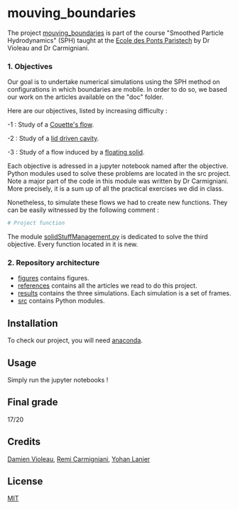 # mouving_boundaries

The project [mouving_boundaries](https://github.com/rubenpersicot/mouving_boundaries) is part of the course "Smoothed Particle Hydrodynamics" (SPH) taught at the [Ecole des Ponts Paristech](https://www.ecoledesponts.fr/) by Dr Violeau and Dr Carmigniani. 

### 1. Objectives
Our goal is to undertake numerical simulations using the SPH method on configurations in which boundaries are mobile. In order to do so, we based our work on the articles available on the "doc" folder.

Here are our objectives, listed by increasing difficulty :

-1 : Study of a [Couette's flow](https://github.com/rubenpersicot/mouving_boundaries/blob/main/1Couette_flow.ipynb).

-2 : Study of a [lid driven cavity](https://github.com/rubenpersicot/mouving_boundaries/blob/main/2Lid_driven_cavity.ipynb).

-3 : Study of a flow induced by a [floating solid](https://github.com/rubenpersicot/mouving_boundaries/blob/main/3Floating_solid.ipynb).

Each objective is adressed in a jupyter notebook named after the objective.
Python modules used to solve these problems are located in the src project. Note a major part of the code in this module was written by Dr Carmigniani. More precisely, it is a sum up of all the practical exercises we did in class. 

Nonetheless, to simulate these flows we had to create new functions. They can be easily witnessed by the following comment :
```python
# Project function
```
The module [solidStuffManagement.py](https://github.com/rubenpersicot/mouving_boundaries/blob/main/src/solidStuffManagement.py) is dedicated to solve the third objective. Every function located in it is new.

### 2. Repository architecture 
- [figures](https://github.com/rubenpersicot/mouving_boundaries/tree/main/figures) contains figures.
- [references](https://github.com/rubenpersicot/mouving_boundaries/tree/main/references) contains all the articles we read to do this project.
- [results](https://github.com/rubenpersicot/mouving_boundaries/tree/main/results) contains the three simulations. Each simulation is a set of frames. 
- [src](https://github.com/rubenpersicot/mouving_boundaries/tree/main/src) contains Python modules.



## Installation

To check our project, you will need [anaconda](https://docs.anaconda.com/anaconda/install/index.html).

## Usage 
Simply run the jupyter notebooks !

## Final grade
17/20

## Credits 
[Damien Violeau](https://www.ecoledesponts.fr/damien-violeau), [Remi Carmigniani](https://github.com/remingtonCarmi), [Yohan Lanier](https://github.com/yohan-lanier)

## License
[MIT](https://choosealicense.com/licenses/mit/)
